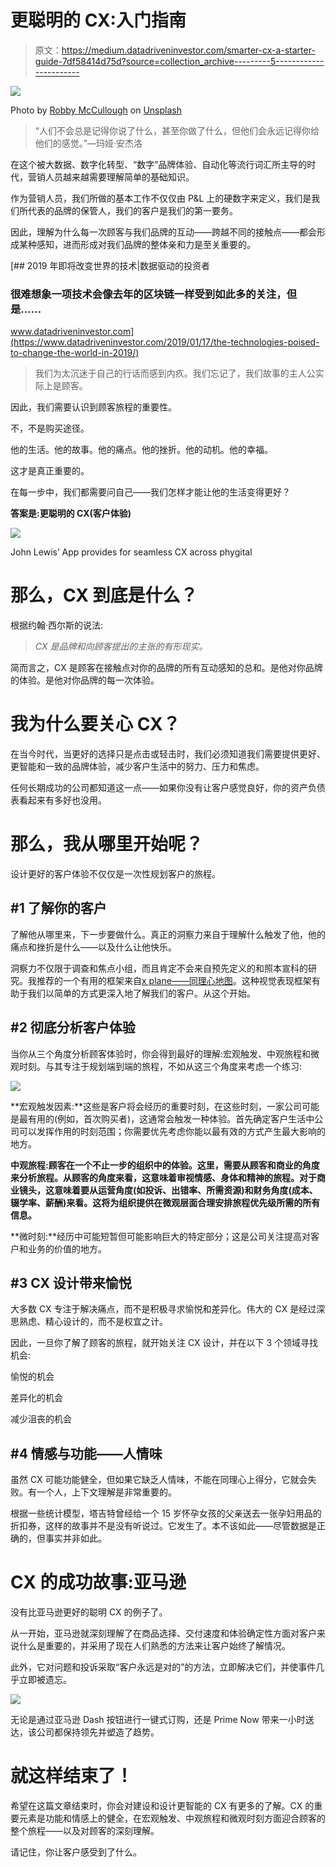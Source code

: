 # 更聪明的 CX:入门指南

> 原文：<https://medium.datadriveninvestor.com/smarter-cx-a-starter-guide-7df58414d75d?source=collection_archive---------5----------------------->

![](img/334ea0a5e3ed1d9cac20f51a362297ac.png)

Photo by [Robby McCullough](https://unsplash.com/@mybbor?utm_source=unsplash&utm_medium=referral&utm_content=creditCopyText) on [Unsplash](https://unsplash.com/s/photos/borderless?utm_source=unsplash&utm_medium=referral&utm_content=creditCopyText)

> “人们不会总是记得你说了什么，甚至你做了什么，但他们会永远记得你给他们的感觉。”—玛娅·安杰洛

在这个被大数据、数字化转型、“数字”品牌体验、自动化等流行词汇所主导的时代，营销人员越来越需要理解简单的基础知识。

作为营销人员，我们所做的基本工作不仅仅由 P&L 上的硬数字来定义，我们是我们所代表的品牌的保管人，我们的客户是我们的第一要务。

因此，理解为什么每一次顾客与我们品牌的互动——跨越不同的接触点——都会形成某种感知，进而形成对我们品牌的整体亲和力是至关重要的。

[](https://www.datadriveninvestor.com/2019/01/17/the-technologies-poised-to-change-the-world-in-2019/) [## 2019 年即将改变世界的技术|数据驱动的投资者

### 很难想象一项技术会像去年的区块链一样受到如此多的关注，但是……

www.datadriveninvestor.com](https://www.datadriveninvestor.com/2019/01/17/the-technologies-poised-to-change-the-world-in-2019/) 

> 我们为太沉迷于自己的行话而感到内疚。我们忘记了，我们故事的主人公实际上是顾客。

因此，我们需要认识到顾客旅程的重要性。

不，不是购买途径。

他的生活。他的故事。他的痛点。他的挫折。他的动机。他的幸福。

这才是真正重要的。

在每一步中，我们都需要问自己——我们怎样才能让他的生活变得更好？

**答案是:更聪明的 CX(客户体验)**

![](img/b0e80e18a79cca20aa51f86d1ab35c0a.png)

John Lewis’ App provides for seamless CX across phygital

# 那么，CX 到底是什么？

根据约翰·西尔斯的说法:

> *CX 是品牌和向顾客提出的主张的有形现实。*

简而言之，CX 是顾客在接触点对你的品牌的所有互动感知的总和。是他对你品牌的体验。是他对你品牌的每一次体验。

# 我为什么要关心 CX？

在当今时代，当更好的选择只是点击或轻击时，我们必须知道我们需要提供更好、更智能和一致的品牌体验，减少客户生活中的努力、压力和焦虑。

任何长期成功的公司都知道这一点——如果你没有让客户感觉良好，你的资产负债表看起来有多好也没用。

# 那么，我从哪里开始呢？

设计更好的客户体验不仅仅是一次性规划客户的旅程。

## #1 了解你的客户

了解他从哪里来，下一步要做什么。真正的洞察力来自于理解什么触发了他，他的痛点和挫折是什么——以及什么让他快乐。

洞察力不仅限于调查和焦点小组，而且肯定不会来自预先定义的和照本宣科的研究。我推荐的一个有用的框架来自[x plane——同理心地图](https://x.xplane.com/empathymap)。这种视觉表现框架有助于我们以简单的方式更深入地了解我们的客户。从这个开始。

## #2 彻底分析客户体验

当你从三个角度分析顾客体验时，你会得到最好的理解:宏观触发、中观旅程和微观时刻。与其专注于规划端到端的旅程，不如从这三个角度来考虑一个练习:

![](img/b0a22142051206619b46a2675d70e027.png)

**宏观触发因素:**这些是客户将会经历的重要时刻，在这些时刻，一家公司可能是最有用的(例如，首次购买者)，这通常会触发一种体验。首先确定客户生活中公司可以发挥作用的时刻范围；你需要优先考虑你能以最有效的方式产生最大影响的地方。

**中观旅程:**顾客在一个不止一步的组织中的体验。这里，需要从顾客和商业的角度来分析旅程。从顾客的角度来看，这意味着审视情感、身体和精神的旅程。对于商业镜头，这意味着要从运营角度(如投诉、出错率、所需资源)和财务角度(成本、辍学率、薪酬)来看。这将为组织提供在微观层面合理安排旅程优先级所需的所有信息**。**

**微时刻:**经历中可能短暂但可能影响巨大的特定部分；这是公司关注提高对客户和业务的价值的地方。

## #3 CX 设计带来愉悦

大多数 CX 专注于解决痛点，而不是积极寻求愉悦和差异化。伟大的 CX 是经过深思熟虑、精心设计的，而不是权宜之计。

因此，一旦你了解了顾客的旅程，就开始关注 CX 设计，并在以下 3 个领域寻找机会:

愉悦的机会

差异化的机会

减少沮丧的机会

## #4 情感与功能——人情味

虽然 CX 可能功能健全，但如果它缺乏人情味，不能在同理心上得分，它就会失败。有一个人，上下文理解是非常重要的。

根据一些统计模型，塔吉特曾经给一个 15 岁怀孕女孩的父亲送去一张孕妇用品的折扣券，这样的故事并不是没有听说过。它发生了。本不该如此——尽管数据是正确的，但事实并非如此。

# CX 的成功故事:亚马逊

没有比亚马逊更好的聪明 CX 的例子了。

从一开始，亚马逊就深刻理解了在商品选择、交付速度和体验确定性方面对客户来说什么是重要的，并采用了现在人们熟悉的方法来让客户始终了解情况。

此外，它对问题和投诉采取“客户永远是对的”的方法，立即解决它们，并使事件几乎立即被遗忘。

![](img/36dfe4b6fefcf68628e96b596084ea69.png)

无论是通过亚马逊 Dash 按钮进行一键式订购，还是 Prime Now 带来一小时送达，该公司都保持领先并塑造了趋势。

# 就这样结束了！

希望在这篇文章结束时，你会对建设和设计更智能的 CX 有更多的了解。CX 的重要元素是功能和情感上的健全，在宏观触发、中观旅程和微观时刻方面迎合顾客的整个旅程——以及对顾客的深刻理解。

请记住，你让客户感受到了什么。